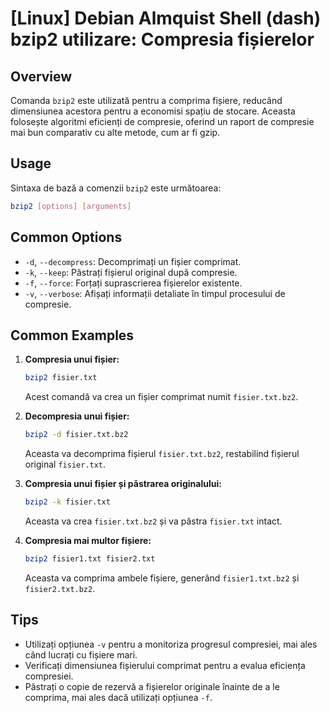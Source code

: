 # [Linux] Debian Almquist Shell (dash) bzip2 utilizare: Compresia fișierelor

## Overview
Comanda `bzip2` este utilizată pentru a comprima fișiere, reducând dimensiunea acestora pentru a economisi spațiu de stocare. Aceasta folosește algoritmi eficienți de compresie, oferind un raport de compresie mai bun comparativ cu alte metode, cum ar fi gzip.

## Usage
Sintaxa de bază a comenzii `bzip2` este următoarea:

```bash
bzip2 [options] [arguments]
```

## Common Options
- `-d`, `--decompress`: Decomprimați un fișier comprimat.
- `-k`, `--keep`: Păstrați fișierul original după compresie.
- `-f`, `--force`: Forțați suprascrierea fișierelor existente.
- `-v`, `--verbose`: Afișați informații detaliate în timpul procesului de compresie.

## Common Examples
1. **Compresia unui fișier:**
   ```bash
   bzip2 fisier.txt
   ```
   Acest comandă va crea un fișier comprimat numit `fisier.txt.bz2`.

2. **Decompresia unui fișier:**
   ```bash
   bzip2 -d fisier.txt.bz2
   ```
   Aceasta va decomprima fișierul `fisier.txt.bz2`, restabilind fișierul original `fisier.txt`.

3. **Compresia unui fișier și păstrarea originalului:**
   ```bash
   bzip2 -k fisier.txt
   ```
   Aceasta va crea `fisier.txt.bz2` și va păstra `fisier.txt` intact.

4. **Compresia mai multor fișiere:**
   ```bash
   bzip2 fisier1.txt fisier2.txt
   ```
   Aceasta va comprima ambele fișiere, generând `fisier1.txt.bz2` și `fisier2.txt.bz2`.

## Tips
- Utilizați opțiunea `-v` pentru a monitoriza progresul compresiei, mai ales când lucrați cu fișiere mari.
- Verificați dimensiunea fișierului comprimat pentru a evalua eficiența compresiei.
- Păstrați o copie de rezervă a fișierelor originale înainte de a le comprima, mai ales dacă utilizați opțiunea `-f`.